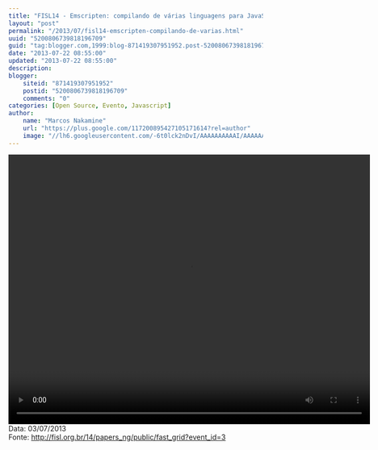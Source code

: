 ```yaml
---
title: "FISL14 - Emscripten: compilando de várias linguagens para JavaScript"
layout: "post"
permalink: "/2013/07/fisl14-emscripten-compilando-de-varias.html"
uuid: "5200806739818196709"
guid: "tag:blogger.com,1999:blog-871419307951952.post-5200806739818196709"
date: "2013-07-22 08:55:00"
updated: "2013-07-22 08:55:00"
description: 
blogger:
    siteid: "871419307951952"
    postid: "5200806739818196709"
    comments: "0"
categories: [Open Source, Evento, Javascript]
author: 
    name: "Marcos Nakamine"
    url: "https://plus.google.com/117200895427105171614?rel=author"
    image: "//lh6.googleusercontent.com/-6t0lck2nDvI/AAAAAAAAAAI/AAAAAAAAOBw/_9ON3AiIr48/s32-c/photo.jpg"
---
```


<div class="css-full-post-content js-full-post-content">
<video controls="" height="535" width="716">  <source src="http://hemingway.softwarelivre.org/fisl14/high/41c/sala41c-high-201307031201.ogg" type="video/ogg"></source>  Your browser does not support the video tag. </video>Data: 03/07/2013<br>Fonte: <a href="http://fisl.org.br/14/papers_ng/public/fast_grid?event_id=3">http://fisl.org.br/14/papers_ng/public/fast_grid?event_id=3</a>
</div>